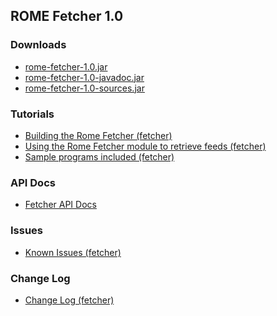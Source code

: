 ## ROME Fetcher 1.0

### Downloads

-   [rome-fetcher-1.0.jar](./rome-fetcher-1.0.jar)
-   [rome-fetcher-1.0-javadoc.jar](./rome-fetcher-1.0-javadoc.jar)
-   [rome-fetcher-1.0-sources.jar](./rome-fetcher-1.0-sources.jar)

### Tutorials

-   [Building the Rome Fetcher
    (fetcher)](../BuildingTheRomeFetcher.html)
-   [Using the Rome Fetcher module to retrieve feeds
    (fetcher)](../UsingTheRomeFetcherModuleToRetrieveFeeds.html)
-   [Sample programs included (fetcher)](../SampleProgramsIncluded.html)

### API Docs

-   [Fetcher API Docs](./rome-fetcher-1.0-javadoc.jar)

### Issues

-   [Known Issues (fetcher)](../KnownIssues.html)

### Change Log

-   [Change Log (fetcher)](../ChangeLog.html)
